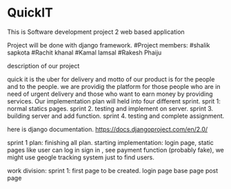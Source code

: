 # QuickIT
This is Software development project 2 web based application

Project will be done with django framework.
#Project members:
#shalik sapkota
#Rachit khanal
#Kamal lamsal
#Rakesh Phaiju

description of our project

quick it is the uber for delivery and motto of our product is for the people and to the people. we are providig the platform for those people who are in need of urgent delivery and those who want to earn money by providing services.
Our implementation plan will held into four different sprint.
sprit 1: normal statics pages.
sprint 2. testing and implement on server.
sprint 3. building server and add function.
sprint 4. testing and complete assignment.


here is django documentation.
https://docs.djangoproject.com/en/2.0/

sprint 1 plan:
finishing all plan.
starting implementation: login page, static pages like user can log in sign in , see payment function (probably fake), we might use geogle tracking system just to find users.

work division: 
sprint 1: first page to be created.
          login page
          base page
          post page

